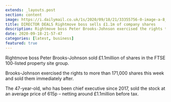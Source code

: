 ```yaml
---
extends: _layouts.post
section: content
image: https://i.dailymail.co.uk/1s/2020/09/18/21/33355756-0-image-a-8_1600462047836.jpg 
title: DIRECTOR DEALS Rightmove boss sells £1.1m of company shares  
description: Rightmove boss Peter Brooks-Johnson exercised the rights to more than 171,000 shares this week and sold them immediately after. The 47-year-old has been chief executive since 2017. 
date: 2020-09-18-21-57-47 
categories: [latest, business] 
featured: true 
--- 
```



Rightmove boss Peter Brooks-Johnson sold £1.1million of shares in the FTSE 100-listed property site group.

Brooks-Johnson exercised the rights to more than 171,000 shares this week and sold them immediately after.

The 47-year-old, who has been chief executive since 2017, sold the stock at an average price of 615p – netting around £1.1million before tax.

